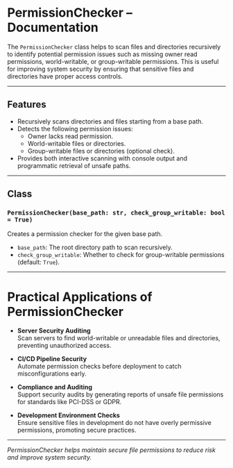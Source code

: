 # PermissionChecker – Documentation

The `PermissionChecker` class helps to scan files and directories recursively to identify potential permission issues such as missing owner read permissions, world-writable, or group-writable permissions. This is useful for improving system security by ensuring that sensitive files and directories have proper access controls.

---

## Features

- Recursively scans directories and files starting from a base path.
- Detects the following permission issues:
  - Owner lacks read permission.
  - World-writable files or directories.
  - Group-writable files or directories (optional check).
- Provides both interactive scanning with console output and programmatic retrieval of unsafe paths.

---

## Class 

### `PermissionChecker(base_path: str, check_group_writable: bool = True)`

Creates a permission checker for the given base path.

- `base_path`: The root directory path to scan recursively.
- `check_group_writable`: Whether to check for group-writable permissions (default: `True`).

---
# Practical Applications of PermissionChecker

- **Server Security Auditing**  
  Scan servers to find world-writable or unreadable files and directories, preventing unauthorized access.

- **CI/CD Pipeline Security**  
  Automate permission checks before deployment to catch misconfigurations early.

- **Compliance and Auditing**  
  Support security audits by generating reports of unsafe file permissions for standards like PCI-DSS or GDPR.

- **Development Environment Checks**  
  Ensure sensitive files in development do not have overly permissive permissions, promoting secure practices.

---

*PermissionChecker helps maintain secure file permissions to reduce risk and improve system security.*
